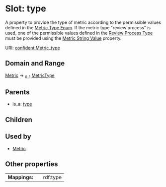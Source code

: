
# Slot: type


A property to provide the type of metric according to the permissible values defined in the [Metric Type Enum](MetricType.md). If the metric type "review process" is used, one of the permissible values defined in the [Review Process Type](ReviewProcessType.md) must be provided using the [Metric String Value](str_value.md) property.

URI: [confident:Metric_type](https://raw.githubusercontent.com/TIBHannover/ConfIDent_schema/main/src/linkml/confident_schema.yaml#Metric_type)


## Domain and Range

[Metric](Metric.md) &#8594;  <sub>0..1</sub> [MetricType](MetricType.md)

## Parents

 *  is_a: [type](type.md)

## Children


## Used by

 * [Metric](Metric.md)

## Other properties

|  |  |  |
| --- | --- | --- |
| **Mappings:** | | rdf:type |

